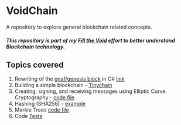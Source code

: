 # VoidChain
A repository to explore general blockchain related concepts.


##### This repository is part of my [Fill the Void](https://github.com/cybervoid/fill-the-void) effort to better understand Blockchain technology.

## Topics covered
1. Rewriting of the [gnaf/genesis block](https://github.com/Gnaf/GenesisBlockZero) in C# [link](https://github.com/cybervoid/VoidChain/tree/master/VoidChainConsole/VoidChainLib/Blockchains/Voidchain)
2. Building a simple blockchain - [Tinychain](https://github.com/cybervoid/VoidChain/tree/master/VoidChainConsole/VoidChainLib/Blockchains/Tinychain)
3. Creating, signing, and receiving messages using Elliptic Curve Cryptography - [code file](https://github.com/cybervoid/VoidChain/blob/master/VoidChainConsole/VoidChainLib/Cryptography/MessageExchanger.cs)
4. Hashing (SHA256) - [example](https://github.com/cybervoid/VoidChain/blob/5b95b401118b2506fe4279f04eda4852cd9084ec/VoidChainConsole/VoidChainLib/Objects/Extensions.cs#L28)
5. Merkle Trees  [code file](https://github.com/cybervoid/VoidChain/blob/master/VoidChainConsole/VoidChainLib/Objects/Helpers.cs)
6. Code [Tests](https://github.com/cybervoid/VoidChain/blob/master/VoidChainConsole/VoidChainConsole/Program.cs)
